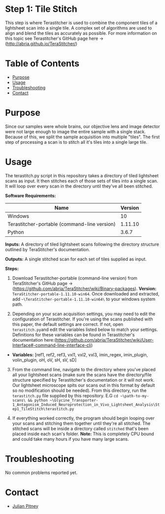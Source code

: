 # Step 1: Tile Stitch

This step is where Terastitcher is used to combine the component tiles of a lightsheet scan into a single tile. A complex set of algorithms are used to align and blend the tiles as accurately as possible. For more information on this topic see Terastitcher's GitHub page here -> (http://abria.github.io/TeraStitcher/)

# Table of Contents
* [Purpose](#purpose)
* [Usage](#usage)
* [Troubleshooting](#troulbeshooting)
* [Contact](#contact)

# Purpose
Since our samples were whole brains, our objective lens and image detector were not large enough to image the entire sample with a single stack. Because of this, we split the sample acquisition into multiple "tiles". The first step of processing a scan is to stitch all it's tiles into a single large tile.
# Usage
The terastitch.py script in this repository takes a directory of tiled lightsheet scans as input. It then stitches each of those sets of tiles into a single scan. It will loop over every scan in the directory until they've all been stitched.

**Software Requirements:**

| Name | Version |
| ----------- | ----------- |
| Windows | 10 |
| Terastitcher-portable (command-line version) | 1.11.10 |
| Python | 3.6.7 |

**Inputs:** A directory of tiled lightsheet scans following the directory structure outlined by TeraStitcher's documentation.

**Outputs:** A single stitched scan for each set of tiles supplied as input.

**Steps:**

1. Download Terastitcher-portable (command-line version) from TeraStitcher's GitHub page -> (https://github.com/abria/TeraStitcher/wiki/Binary-packages). **Version:** `TeraStitcher-portable-1.11.10-win64`. Once downloaded and extracted, add `~\TeraStitcher-portable-1.11.10-win64\` to your windows system path.  

2. Depending on your scan acquisition settings, you may need to edit the configuration of Terastitcher. If you're using the scans published with this paper, the default settings are correct. If not, open `terastitch.py`and edit the variables listed below to match your settings. Definitions for these variables can be found in Terastitcher's documentation here:(https://github.com/abria/TeraStitcher/wiki/User-Interface#-command-line-interface-cli)
- **Variables:** [ref1, ref2, ref3, vxl1, vxl2, vxl3, imin_regex, imin_plugin, volin_plugin, oH, oV, sH, sV, sD]


3. From the command line, navigate to the directory where you've placed all your lightsheet scans (make sure the scans have the directory/file structure specified by Terastitcher's documentation or it will not work. Our lightsheet microscope spits our scans out in this format by default so no modification should be needed). From this directory, run the `terastitch.py` file supplied by this repository. E.G `cd ~\path-to-my-scans\ && python ~\Glycine_Transporter-            1_Antagonism_Induced_Neuroprotection_in_Vivo_Lightsheet_Analysis\Step1_TileStitch\terastitch.py`

4. If everything worked correctly, the program should begin looping over your scans and stitching them together until they're all stitched. The stitched scans will be inside a directory called `stitched` that's been placed inside each scan's folder. **Note:** This is completely CPU bound and could take many hours if you have many large scans.

# Troubleshooting

No common problems reported yet.
# Contact
* [Julian Pitney](www.julianpitney.com)
